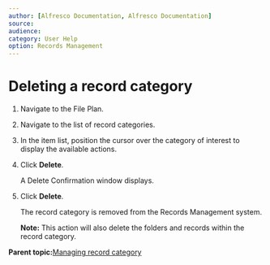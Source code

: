 ```yaml
---
author: [Alfresco Documentation, Alfresco Documentation]
source: 
audience: 
category: User Help
option: Records Management
---
```


# Deleting a record category

1.  Navigate to the File Plan.

2.  Navigate to the list of record categories.

3.  In the item list, position the cursor over the category of interest to display the available actions.

4.  Click **Delete**.

    A Delete Confirmation window displays.

5.  Click **Delete**.

    The record category is removed from the Records Management system.

    **Note:** This action will also delete the folders and records within the record category.


**Parent topic:**[Managing record category](../tasks/rm-recordcategory-manage.md)

